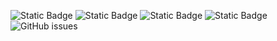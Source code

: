 ![Static Badge](https://img.shields.io/badge/blacklists-60-000000) ![Static Badge](https://img.shields.io/badge/blacklisted-3095711-cc0000) ![Static Badge](https://img.shields.io/badge/whitelisted-2244-00CC00) ![Static Badge](https://img.shields.io/badge/streaming_blacklist-28107-000000) ![GitHub issues](https://img.shields.io/github/issues/fabriziosalmi/blacklists)
